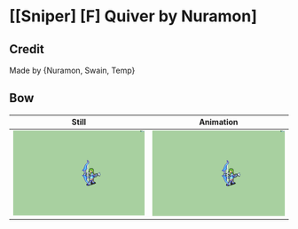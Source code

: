 # [\[Sniper\] \[F\] Quiver by Nuramon]

## Credit

Made by {Nuramon, Swain, Temp}
	
## Bow

| Still | Animation |
| :---: | :-------: |
| ![Bow still](./Bow_000.png) | ![Bow animation](./Bow.gif) |
